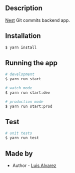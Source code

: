 ## Description

[Nest](https://github.com/nestjs/nest) Git commits backend app.

## Installation

```bash
$ yarn install
```

## Running the app

```bash
# development
$ yarn run start

# watch mode
$ yarn run start:dev

# production mode
$ yarn run start:prod
```

## Test

```bash
# unit tests
$ yarn run test
```

## Made by

- Author - [Luis Alvarez](https://github.com/luis-alvarez1)
